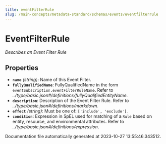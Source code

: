 ```yaml
---
title: eventFilterRule
slug: /main-concepts/metadata-standard/schemas/events/eventfilterrule
---
```


# EventFilterRule

*Describes an Event Filter Rule*

## Properties

- **`name`** *(string)*: Name of this Event Filter.
- **`fullyQualifiedName`**: FullyQualifiedName in the form `eventSubscription.eventFilterRuleName`. Refer to *../type/basic.json#/definitions/fullyQualifiedEntityName*.
- **`description`**: Description of the Event Filter Rule. Refer to *../type/basic.json#/definitions/markdown*.
- **`effect`** *(string)*: Must be one of: `['include', 'exclude']`.
- **`condition`**: Expression in SpEL used for matching of a `Rule` based on entity, resource, and environmental attributes. Refer to *../type/basic.json#/definitions/expression*.


Documentation file automatically generated at 2023-10-27 13:55:46.343512.
